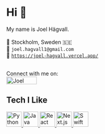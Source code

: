 

<!--
**joelhagvall/joelhagvall** is a ✨ _special_ ✨ repository because its `README.md` (this file) appears on your GitHub profile.

Here are some ideas to get you started:

- 🔭 I’m currently working on ...
- 🌱 I’m currently learning ...
- 👯 I’m looking to collaborate on ...
- 🤔 I’m looking for help with ...
- 💬 Ask me about ...
- 📫 How to reach me: ...
- 😄 Pronouns: ...
- ⚡ Fun fact: ...
-->
# Hi 👋  
My name is Joel Hägvall. <br>
<br>
📍 Stockholm, Sweden 🇸🇪  
📧 `joel.hagvall1@gmail.com`<br>
🔗 [`https://joel-hagvall.vercel.app/`](https://joel-hagvall.vercel.app/)

<br>
Connect with me on: <br>
<a href="https://www.linkedin.com/in/joel-h%C3%A4gvall-810601147/">
    <img src="https://content.linkedin.com/content/dam/me/business/en-us/amp/brand-site/v2/bg/LI-Logo.svg.original.svg" alt="Joel Hägvall linkedin" width="80" height="20"/>
</a> <br>




## Tech I Like
<a href="https://www.python.org" target="_blank">
  <img src="https://upload.wikimedia.org/wikipedia/commons/c/c3/Python-logo-notext.svg" alt="Python" width="40" height="40"/>
</a>
<a href="https://www.java.com" target="_blank">
  <img src="https://cdn.jsdelivr.net/gh/devicons/devicon/icons/java/java-original.svg" alt="Java" width="40" height="40"/>
</a>
<a href="https://reactjs.org" target="_blank">
  <img src="https://cdn.jsdelivr.net/gh/devicons/devicon/icons/react/react-original.svg" alt="React" width="40" height="40"/>
</a>
<a href="https://nextjs.org" target="_blank">
  <img src="https://cdn.jsdelivr.net/gh/devicons/devicon/icons/nextjs/nextjs-original.svg" alt="Next.js" width="40" height="40"/>
</a>
<a href="https://swift.org" target="_blank">
  <img src="https://cdn.jsdelivr.net/gh/devicons/devicon/icons/swift/swift-original.svg" alt="Swift" width="40" height="40"/>
</a>

